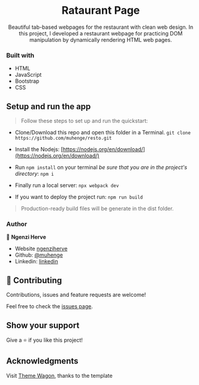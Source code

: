 
  <h1 align="center">Rataurant Page</h1>

  <p align="center">
    Beautiful tab-based webpages for the restaurant with clean web design.
    In this project, I developed a restaurant webpage for practicing DOM manipulation by dynamically rendering HTML web pages.
  </p>

### Built with

- HTML
- JavaScript
- Bootstrap
- CSS

## Setup and run the app

> Follow these steps to set up and run the quickstart:
  - Clone/Download this repo and open this folder in a Terminal.
    `git clone https://github.com/muhenge/resto.git`
  - Install the Nodejs:
  [https://nodejs.org/en/download/](https://nodejs.org/en/download/)

  - Run `npm install` on your terminal *be sure that you are in the project's directory*:
  `npm i`
  - Finally run a local server:
  `npx webpack dev`
  - If you want to deploy the project run: `npm run build`
  > Production-ready build files will be generate in the dist folder.



### Author

👤 **Ngenzi Herve**

- Website [ngenziherve](https://ngenziherve.me/)
- Github: [@muhenge](https://github.com/muhenge)
- Linkedin: [linkedin](https://www.linkedin.com/in/mugunga-herve-a62a0ab9/)

## 🤝 Contributing

Contributions, issues and feature requests are welcome!

Feel free to check the [issues page](https://github.com/muhenge/resto/issues).

## Show your support

Give a ⭐️ if you like this project!

## Acknowledgments

Visit [Theme Wagon](http://themewagon.com/), thanks to the template
